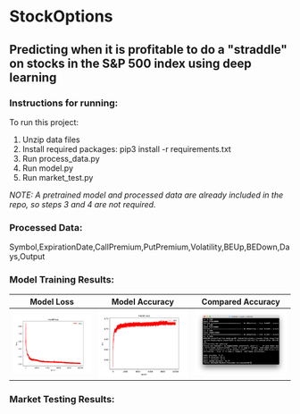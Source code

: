 # StockOptions  
## Predicting when it is profitable to do a "straddle" on stocks in the S&P 500 index using deep learning
### Instructions for running:  
To run this project:
1. Unzip data files
2. Install required packages: pip3 install -r requirements.txt
3. Run process_data.py
4. Run model.py
5. Run market_test.py

*NOTE: A pretrained model and processed data are already included in the repo, so steps 3 and 4 are not required.*

### Processed Data:  
Symbol,ExpirationDate,CallPremium,PutPremium,Volatility,BEUp,BEDown,Days,Output
### Model Training Results:
Model Loss             |  Model Accuracy             |  Compared Accuracy
:-------------------------:|:-------------------------:|:-------------------------:
![alt text](https://github.com/wsuratt/StockOptions/blob/main/results/model_loss.png)  |  ![alt text](https://github.com/wsuratt/StockOptions/blob/main/results/model_acc.png)  |  ![alt text](https://github.com/wsuratt/StockOptions/blob/main/results/accuracy_results.png)
### Market Testing Results:
